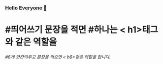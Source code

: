 ### Hello Everyone 👋

# #띄어쓰기 문장을 적면 #하나는 < h1>태그와 같은 역할을
###### #6개 한칸띄우고 문장을 적으면 < h6>같은 역할을 합니다.

<!--
**eun-chongzzz/eun-chongzzz** is a ✨ _special_ ✨ repository because its `README.md` (this file) appears on your GitHub profile.

Here are some ideas to get you started:

- 🔭 I’m currently working on ...
- 🌱 I’m currently learning ...
- 👯 I’m looking to collaborate on ...
- 🤔 I’m looking for help with ...
- 💬 Ask me about ...
- 📫 How to reach me: ...
- 😄 Pronouns: ...
- ⚡ Fun fact: ...
-->
